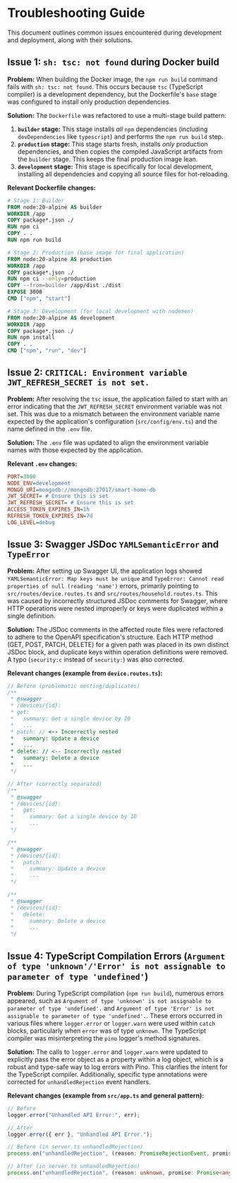 # Troubleshooting Guide

This document outlines common issues encountered during development and deployment, along with their solutions.

## Issue 1: `sh: tsc: not found` during Docker build

**Problem:**
When building the Docker image, the `npm run build` command fails with `sh: tsc: not found`. This occurs because `tsc` (TypeScript compiler) is a development dependency, but the Dockerfile's `base` stage was configured to install only production dependencies.

**Solution:**
The `Dockerfile` was refactored to use a multi-stage build pattern:
1.  **`builder` stage:** This stage installs *all* `npm` dependencies (including `devDependencies` like `typescript`) and performs the `npm run build` step.
2.  **`production` stage:** This stage starts fresh, installs *only* production dependencies, and then copies the compiled JavaScript artifacts from the `builder` stage. This keeps the final production image lean.
3.  **`development` stage:** This stage is specifically for local development, installing all dependencies and copying all source files for hot-reloading.

**Relevant Dockerfile changes:**

```dockerfile
# Stage 1: Builder
FROM node:20-alpine AS builder
WORKDIR /app
COPY package*.json ./
RUN npm ci
COPY . .
RUN npm run build

# Stage 2: Production (base image for final application)
FROM node:20-alpine AS production
WORKDIR /app
COPY package*.json ./
RUN npm ci --only=production
COPY --from=builder /app/dist ./dist
EXPOSE 3000
CMD ["npm", "start"]

# Stage 3: Development (for local development with nodemon)
FROM node:20-alpine AS development
WORKDIR /app
COPY package*.json ./
RUN npm install
COPY . .
CMD ["npm", "run", "dev"]
```

## Issue 2: `CRITICAL: Environment variable JWT_REFRESH_SECRET is not set.`

**Problem:**
After resolving the `tsc` issue, the application failed to start with an error indicating that the `JWT_REFRESH_SECRET` environment variable was not set. This was due to a mismatch between the environment variable name expected by the application's configuration (`src/config/env.ts`) and the name defined in the `.env` file.

**Solution:**
The `.env` file was updated to align the environment variable names with those expected by the application.

**Relevant `.env` changes:**

```ini
PORT=3000
NODE_ENV=development
MONGO_URI=mongodb://mongodb:27017/smart-home-db
JWT_SECRET= # Ensure this is set
JWT_REFRESH_SECRET= # Ensure this is set
ACCESS_TOKEN_EXPIRES_IN=1h
REFRESH_TOKEN_EXPIRES_IN=7d
LOG_LEVEL=debug
```

## Issue 3: Swagger JSDoc `YAMLSemanticError` and `TypeError`

**Problem:**
After setting up Swagger UI, the application logs showed `YAMLSemanticError: Map keys must be unique` and `TypeError: Cannot read properties of null (reading 'name')` errors, primarily pointing to `src/routes/device.routes.ts` and `src/routes/household.routes.ts`. This was caused by incorrectly structured JSDoc comments for Swagger, where HTTP operations were nested improperly or keys were duplicated within a single definition.

**Solution:**
The JSDoc comments in the affected route files were refactored to adhere to the OpenAPI specification's structure. Each HTTP method (GET, POST, PATCH, DELETE) for a given path was placed in its own distinct JSDoc block, and duplicate keys within operation definitions were removed. A typo (`security:c` instead of `security:`) was also corrected.

**Relevant changes (example from `device.routes.ts`):**

```typescript
// Before (problematic nesting/duplicates)
/**
 * @swagger
 * /devices/{id}:
 * get:
 *   summary: Get a single device by ID
 *   ...
 * patch: // <-- Incorrectly nested
 *   summary: Update a device
 *   ...
 * delete: // <-- Incorrectly nested
 *   summary: Delete a device
 *   ...
 */

// After (correctly separated)
/**
 * @swagger
 * /devices/{id}:
 *   get:
 *     summary: Get a single device by ID
 *     ...
 */

/**
 * @swagger
 * /devices/{id}:
 *   patch:
 *     summary: Update a device
 *     ...
 */

/**
 * @swagger
 * /devices/{id}:
 *   delete:
 *     summary: Delete a device
 *     ...
 */
```

## Issue 4: TypeScript Compilation Errors (`Argument of type 'unknown'/'Error' is not assignable to parameter of type 'undefined'`)

**Problem:**
During TypeScript compilation (`npm run build`), numerous errors appeared, such as `Argument of type 'unknown' is not assignable to parameter of type 'undefined'.` and `Argument of type 'Error' is not assignable to parameter of type 'undefined'.`. These errors occurred in various files where `logger.error` or `logger.warn` were used within `catch` blocks, particularly when `error` was of type `unknown`. The TypeScript compiler was misinterpreting the `pino` logger's method signatures.

**Solution:**
The calls to `logger.error` and `logger.warn` were updated to explicitly pass the error object as a property within a log object, which is a robust and type-safe way to log errors with Pino. This clarifies the intent for the TypeScript compiler. Additionally, specific type annotations were corrected for `unhandledRejection` event handlers.

**Relevant changes (example from `src/app.ts` and general pattern):**

```typescript
// Before
logger.error("Unhandled API Error:", err);

// After
logger.error({ err }, "Unhandled API Error.");

// Before (in server.ts unhandledRejection)
process.on("unhandledRejection", (reason: PromiseRejectionEvent, promise: Promise<any>) => { ... });

// After (in server.ts unhandledRejection)
process.on("unhandledRejection", (reason: unknown, promise: Promise<any>) => { ... });
```